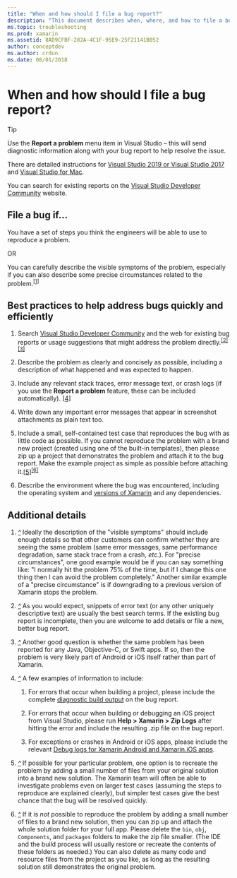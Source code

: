 ```yaml
---
title: "When and how should I file a bug report?"
description: "This document describes when, where, and how to file a bug report. It also provides bug report best practices that enable engineers to best diagnose the problem."
ms.topic: troubleshooting
ms.prod: xamarin
ms.assetid: 8AD9CFBF-282A-4C1F-95E9-25F21141B052
author: conceptdev
ms.author: crdun
ms.date: 08/01/2018
---
```


# When and how should I file a bug report?

> [!TIP]
> Use the **Report a problem** menu item in Visual Studio &ndash; this will send
> diagnostic information along with your bug report to help resolve the issue.
>
> There are detailed instructions for
> [Visual Studio 2019 or Visual Studio 2017](https://docs.microsoft.com/visualstudio/ide/how-to-report-a-problem-with-visual-studio)
> and [Visual Studio for Mac](https://docs.microsoft.com/visualstudio/mac/report-a-problem).
>
> You can search for existing reports on the [Visual Studio Developer Community](https://developercommunity.visualstudio.com/) website.

## File a bug if...

You have a set of steps you think the engineers will be able to use to reproduce a problem.

OR

You can carefully describe the visible symptoms of the problem, especially if you can also describe some precise circumstances related to the problem.<sup>[[1]](#note-1)</sup>

## Best practices to help address bugs quickly and efficiently

1. <a name="ref-1" />Search [Visual Studio Developer Community](https://developercommunity.visualstudio.com/) and the web for existing bug reports or usage suggestions that might address the problem directly.<sup>[[2]](#note-2)</sup><sup>[[3]](#note-3)</sup>

1. <a name="ref-2" />Describe the problem as clearly and concisely as possible, including a description of what happened and was expected to happen.

1. <a name="ref-3" />Include any relevant stack traces, error message text, or crash logs (if you use the **Report a problem** feature, these can be included automatically). <sup>[[4]](#note-4)</sup>

1. <a name="ref-4" />Write down any important error messages that appear in screenshot attachments as plain text too.

1. <a name="ref-5" />Include a small, self-contained test case that reproduces the bug with as little code as possible.  If you cannot reproduce the problem with a brand new project (created using one of the built-in templates), then please zip up a project that demonstrates the problem and attach it to the bug report.  Make the example project as simple as possible before attaching it.<sup>[[5]](#note-5)</sup><sup>[[6]](#note-6)</sup>

1. <a name="ref-6" />Describe the environment where the bug was encountered, including the operating system and [versions of Xamarin](~/cross-platform/troubleshooting/questions/version-logs.md) and any dependencies.

## Additional details

1. <a name="note-1" />[*^*](#ref-1) Ideally the description of the "visible symptoms" should include enough details so that other customers can confirm whether they are seeing the same problem (same error messages, same performance degradation, same stack trace from a crash, _etc._). For "precise circumstances", one good example would be if you can say something like: "I normally hit the problem 75% of the time, but if I change this one thing then I can avoid the problem completely." Another similar example of a "precise circumstance" is if downgrading to a previous version of Xamarin stops the problem.

1. <a name="note-2" />[*^*](#ref-2) As you would expect, snippets of error text (or any other uniquely descriptive text) are usually the best search terms. If the existing bug report is incomplete, then you are welcome to add details or file a new, better bug report.

1. <a name="note-3" />[*^*](#ref-3) Another good question is whether the same problem has been reported for any Java, Objective-C, or Swift apps. If so, then the problem is very likely part of Android or iOS itself rather than part of Xamarin.

1. <a name="note-4" />[*^*](#ref-4) A few examples of information to include:

    1. For errors that occur when building a project, please include the complete [diagnostic build output](~/android/troubleshooting/troubleshooting.md#Diagnostic_MSBuild_Output) on the bug report.

    1. For errors that occur when building or debugging an iOS project from Visual Studio, please run **Help > Xamarin > Zip Logs** after hitting the error and include the resulting .zip file on the bug report.

    1. For exceptions or crashes in Android or iOS apps, please include the relevant [Debug logs for Xamarin.Android and Xamarin.iOS apps](~/cross-platform/troubleshooting/questions/version-logs.md#debug-logs-for-xamarin-apps).

1. <a name="note-5" />[*^*](#ref-5) If possible for your particular problem, one option is to recreate the problem by adding a small number of files from your original solution into a brand new solution. The Xamarin team will often be able to investigate problems even on larger test cases (assuming the steps to reproduce are explained clearly), but simpler test cases give the best chance that the bug will be resolved quickly.

1. <a name="note-6" />[*^*](#ref-6) If it is _not_ possible to reproduce the problem by adding a small number of files to a brand new solution, then you can zip up and attach the whole solution folder for your full app. Please delete the `bin`, `obj`, `Components`, and `packages` folders to make the zip file smaller. (The IDE and the build process will usually restore or recreate the contents of these folders as needed.) You can also delete as many code and resource files from the project as you like, as long as the resulting solution still demonstrates the original problem.
